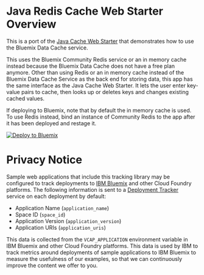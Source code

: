 # Java Redis Cache Web Starter Overview

This is a port of the [Java Cache Web Starter](https://github.com/IBM-Bluemix/java-datacache)  that demonstrates how to use the Bluemix Data Cache service. 

This  uses  the Bluemix Community Redis  service or an in memory cache instead because the Bluemix Data Cache does not have a free plan  anymore. 
Other than using Redis or an in memory cache  instead of the Bluemix Data Cache Service as the back end for storing data, this app has the same interface  as the  Java  Cache Web Starter. It lets the user enter key-value pairs to cache, then looks up or deletes keys and changes existing cached values.

If deploying to Bluemix, note that by default the in memory cache is used. To use Redis instead, bind an instance of Community Redis to the app after it has been deployed and restage it. 

[![Deploy to Bluemix](https://eu-gb.bluemix.net/deploy/button.png)](https://bluemix.net/deploy)


# Privacy Notice
Sample web applications that include this tracking library may be configured to track deployments to [IBM Bluemix](https://www.bluemix.net/) and other Cloud Foundry platforms. The following information is sent to a [Deployment Tracker](https://github.com/IBM-Bluemix/cf-deployment-tracker-service) service on each deployment by default:
* Application Name (`application_name`)
* Space ID (`space_id`)
* Application Version (`application_version`)
* Application URIs (`application_uris`)

This data is collected from the `VCAP_APPLICATION` environment variable in IBM Bluemix and other Cloud Foundry platforms. This data is used by IBM to track metrics around deployments of sample applications to IBM Bluemix to measure the usefulness of our examples, so that we can continuously improve the content we offer to you. 



